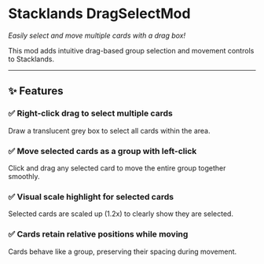 # Stacklands DragSelectMod  
*Easily select and move multiple cards with a drag box!*

This mod adds intuitive drag-based group selection and movement controls to Stacklands.

---

## ✨ Features

### ✅ Right-click drag to select multiple cards  
Draw a translucent grey box to select all cards within the area.

### ✅ Move selected cards as a group with left-click  
Click and drag any selected card to move the entire group together smoothly.

### ✅ Visual scale highlight for selected cards  
Selected cards are scaled up (1.2x) to clearly show they are selected.

### ✅ Cards retain relative positions while moving  
Cards behave like a group, preserving their spacing during movement.
